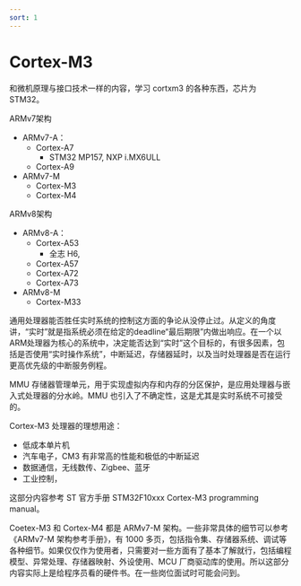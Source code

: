 ```yaml
---
sort: 1
---
```

# Cortex-M3 

和微机原理与接口技术一样的内容，学习 cortxm3 的各种东西，芯片为 STM32。


ARMv7架构
- ARMv7-A：
  - Cortex-A7
    - STM32 MP157, NXP i.MX6ULL
  - Cortex-A9
- ARMv7-M
  - Cortex-M3
  - Cortex-M4

ARMv8架构
- ARMv8-A：
  - Cortex-A53
    - 全志 H6, 
  - Cortex-A57
  - Cortex-A72
  - Cortex-A73
- ARMv8-M
  - Cortex-M33



通用处理器能否胜任实时系统的控制这方面的争论从没停止过。从定义的角度讲，“实时”就是指系统必须在给定的deadline“最后期限”内做出响应。在一个以ARM处理器为核心的系统中，决定能否达到“实时”这个目标的，有很多因素，包括是否使用“实时操作系统”，中断延迟，存储器延时，以及当时处理器是否在运行更高优先级的中断服务例程。

MMU 存储器管理单元，用于实现虚拟内存和内存的分区保护，是应用处理器与嵌入式处理器的分水岭。MMU 也引入了不确定性，这是尤其是实时系统不可接受的。

Cortex-M3 处理器的理想用途：
- 低成本单片机
- 汽车电子，CM3 有非常高的性能和极低的中断延迟
- 数据通信，无线数传、Zigbee、蓝牙
- 工业控制，


这部分内容参考 ST 官方手册 STM32F10xxx Cortex-M3 programming manual。

Coetex-M3 和 Cortex-M4 都是 ARMv7-M 架构。一些非常具体的细节可以参考《ARMv7-M 架构参考手册》，有 1000 多页，包括指令集、存储器系统、调试等各种细节。如果仅仅作为使用者，只需要对一些方面有了基本了解就行，包括编程模型、异常处理、存储器映射、外设使用、MCU 厂商驱动库的使用。所以这部分内容实际上是给程序员看的硬件书。在一些岗位面试时可能会问到。



